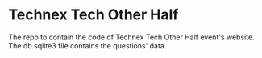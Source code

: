 # Technex Tech Other Half
The repo to contain the code of Technex Tech Other Half event's website. <br>
The db.sqlite3 file contains the questions' data.
